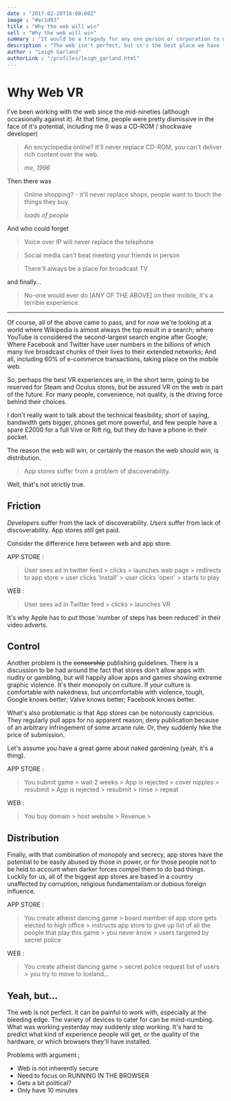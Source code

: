 ```yaml
---
date : "2017-02-28T18:00:00Z"
image : "#ec1d83"
title : "Why the web will win"
sell : "Why the web will win"
summary : "It would be a tragedy for any one person or corporation to wield total power in VR"
description : "The web isn't perfect, but it's the best place we have for VR, or indeed anything else"
author : "Leigh Garland"
authorLink : "/profiles/leigh_garland.html"
---
```


# Why Web VR

I've been working with the web since the mid-nineties (although occasionally against it). At that time, people were pretty dismissive in the face of it's potential, including me (I was a CD-ROM / shockwave developer)

> An encyclopedia online? It'll never replace CD-ROM, you can't deliver rich content over the web.
>
> _me, 1996_

Then there was

> Online shopping? - it'll never replace shops, people want to touch the things they buy.
>
> _loads of people_

And who could forget

> Voice over IP will never replace the telephone

> Social media can't beat meeting your friends in person

> There'll always be a place for broadcast TV

and finally...

> No-one would ever do \[ANY OF THE ABOVE\] on their mobile, it's a terrible experience.

------

Of course, all of the above came to pass, and for now we're looking at a world where Wikipedia is almost always the top result in a search; where YouTube is considered the second-largest search engine after Google; Where Facebook and Twitter have user numbers in the billions of which many live broadcast chunks of their lives to their extended networks; And all, including 60% of e-commerce transactions, taking place on the mobile web.

So, perhaps the best VR experiences are, in the short term, going to be reserved for Steam and Oculus stores, but be assured VR on the web _is_ part of the future. For many people, convenience, not quality, is the driving force behind their choices.

I don't really want to talk about the technical feasibility, short of saying, bandwidth gets bigger, phones get more powerful, and few people have a spare £2000 for a full Vive or Rift rig, but they _do_ have a phone in their pocket.

The reason the web will win, or certainly the reason the web _should_ win, is distribution.

> App stores suffer from a problem of discoverability. 

Well, that's not strictly true.

## Friction

_Developers_ suffer from the lack of discoverability. _Users_ suffer from lack of discoverability. App stores _still_ get paid.

Consider the difference here between web and app store:

APP STORE : 

> User sees ad in twitter feed > clicks > launches web page > redirects to app store > user clicks 'install' > user clicks 'open' > starts to play

WEB : 

> User sees ad in Twitter feed > clicks > launches VR

It's why Apple has to put those 'number of steps has been reduced' in their video adverts.

## Control

Another problem is the ~~censorship~~ publishing guidelines. There is a discussion to be had around the fact that stores don't allow apps with nudity or gambling, but will happily allow apps and games showing extreme graphic violence. It's their monopoly on culture. If _your_ culture is comfortable with nakedness, but uncomfortable with violence, tough, Google knows better; Valve knows better; Facebook knows better.

What's also problematic is that App stores can be notoriously capricious. They regularly pull apps for no apparent reason; deny publication because of an arbitrary infringement of some arcane rule. Or, they suddenly hike the price of submission.

Let's assume you have a great game about naked gardening (yeah, it's a thing).

APP STORE : 

> You submit game > wait 2 weeks > App is rejected > cover nipples > resubmit > App is rejected > resubmit > rinse > repeat

WEB : 

> You buy domain > host website > Revenue > 

## Distribution

Finally, with that combination of monopoly and secrecy, app stores have the potential to be easily abused by those in power, or for those people not to be held to account when darker forces compel them to do bad things. Luckily for us, all of the biggest app stores are based in a country unaffected by corruption, religious fundamentalism or dubious foreign influence.

APP STORE :

> You create atheist dancing game > board member of app store gets elected to high office > instructs app store to give up list of all the people that play this game > you never know > users targeted by secret police

WEB : 

> You create atheist dancing game > secret police request list of users > you try to move to Iceland...

## Yeah, but...

The web is not perfect. It can be painful to work with, especially at the bleeding edge. The variety of devices to cater for can be mind-numbing. What was working yesterday may suddenly stop working. It's hard to predict what kind of experience people will get, or the quality of the hardware, or which browsers they'll have installed. 





Problems with argument ;

* Web is not inherently secure
* Need to focus on RUNNING IN THE BROWSER
* Gets a bit political?
* Only have 10 minutes
